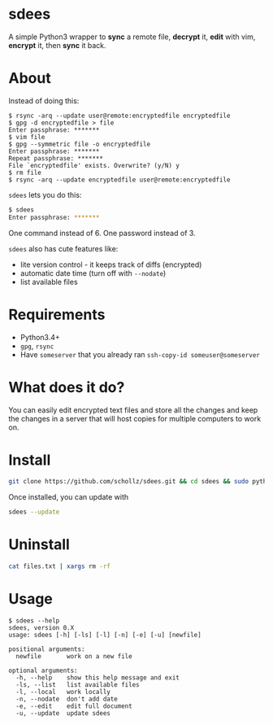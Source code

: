# sdees

A simple Python3 wrapper to **sync** a remote file, **decrypt** it, **edit** with vim, **encrypt** it, then **sync** it back.

# About

Instead of doing this:

```
$ rsync -arq --update user@remote:encryptedfile encryptedfile
$ gpg -d encryptedfile > file
Enter passphrase: *******
$ vim file
$ gpg --symmetric file -o encryptedfile
Enter passphrase: *******
Repeat passphrase: *******
File `encryptedfile' exists. Overwrite? (y/N) y
$ rm file
$ rsync -arq --update encryptedfile user@remote:encryptedfile
```

`sdees` lets you do this:

```bash
$ sdees
Enter passphrase: *******
```

One command instead of 6. One password instead of 3.

`sdees` also has cute features like:

* lite version control - it keeps track of diffs (encrypted)
* automatic date time (turn off with `--nodate`)
* list available files

# Requirements

- Python3.4+
- `gpg`, `rsync`
- Have `someserver` that you already ran `ssh-copy-id someuser@someserver`

# What does it do?

You can easily edit encrypted text files and store all the changes and keep the changes
in a server that will host copies for multiple computers to work on.

# Install

```bash
git clone https://github.com/schollz/sdees.git && cd sdees && sudo python3 setup.py install --record files.txt
```

Once installed, you can update with

```bash
sdees --update
```

# Uninstall

```bash
cat files.txt | xargs rm -rf
```

# Usage

```
$ sdees --help
sdees, version 0.X
usage: sdees [-h] [-ls] [-l] [-n] [-e] [-u] [newfile]

positional arguments:
  newfile       work on a new file

optional arguments:
  -h, --help    show this help message and exit
  -ls, --list   list available files
  -l, --local   work locally
  -n, --nodate  don't add date
  -e, --edit    edit full document
  -u, --update  update sdees
```

